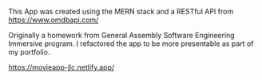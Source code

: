 This App was created using the MERN stack and a RESTful API from https://www.omdbapi.com/ 

Originally a homework from General Assembly Software Engineering Immersive program. I refactored the app to be more presentable as part of my portfolio. 

https://movieapp-jlc.netlify.app/
